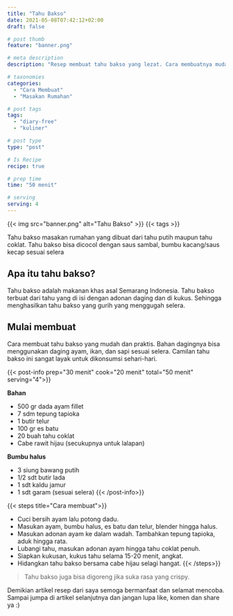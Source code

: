 ```yaml
---
title: "Tahu Bakso"
date: 2021-05-08T07:42:12+02:00
draft: false

# post thumb
feature: "banner.png"

# meta description
description: "Resep membuat tahu bakso yang lezat. Cara membuatnya mudah dan gampang di pelajari."

# taxonomies
categories:
  - "Cara Membuat"
  - "Masakan Rumahan"

# post tags
tags:
  - "diary-free"
  - "kuliner"

# post type
type: "post"

# Is Recipe
recipe: true

# prep time
time: "50 menit"

# serving
serving: 4
---
```


{{< img src="banner.png" alt="Tahu Bakso" >}}
{{< tags >}}

Tahu bakso masakan rumahan yang dibuat dari tahu putih maupun tahu coklat. Tahu bakso bisa dicocol dengan saus sambal, bumbu kacang/saus kecap sesuai selera

## Apa itu tahu bakso?

Tahu bakso adalah makanan khas asal Semarang Indonesia. Tahu bakso terbuat dari tahu yang di isi dengan adonan daging dan di kukus. Sehingga menghasilkan tahu bakso yang gurih yang menggugah selera.

## Mulai membuat

Cara membuat tahu bakso yang mudah dan praktis. Bahan dagingnya bisa menggunakan daging ayam, ikan, dan sapi sesuai selera. Camilan tahu bakso ini sangat layak untuk dikonsumsi sehari-hari.

{{< post-info prep="30 menit" cook="20 menit" total="50 menit" serving="4">}}

__Bahan__

-   500 gr dada ayam fillet
-   7 sdm tepung tapioka
-   1 butir telur
-   100 gr es batu
-   20 buah tahu coklat
-   Cabe rawit hijau (secukupnya untuk lalapan)

__Bumbu halus__

-   3 siung bawang putih
-   1/2 sdt butir lada
-   1 sdt kaldu jamur
-   1 sdt garam (sesuai selera)
{{< /post-info>}}

{{< steps title="Cara membuat">}}
- Cuci bersih ayam lalu potong dadu.
- Masukan ayam, bumbu halus, es batu dan telur, blender hingga halus.
- Masukan adonan ayam ke dalam wadah. Tambahkan tepung tapioka, aduk hingga rata.
- Lubangi tahu, masukan adonan ayam hingga tahu coklat penuh.
- Siapkan kukusan, kukus tahu selama 15-20 menit, angkat.
- Hidangkan tahu bakso bersama cabe hijau selagi hangat.
{{< /steps>}}

> Tahu bakso juga bisa digoreng jika suka rasa yang crispy.

Demikian artikel resep dari saya semoga bermanfaat dan selamat mencoba. Sampai jumpa di artikel selanjutnya dan jangan lupa like, komen dan share ya :)